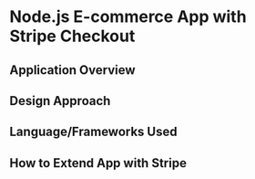 # Node.js E-commerce App with Stripe Checkout



## Application Overview 



## Design Approach



## Language/Frameworks Used



## How to Extend App with Stripe